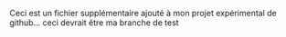 Ceci est un fichier supplémentaire ajouté à mon projet expérimental de github...
ceci devrait être ma branche de test
